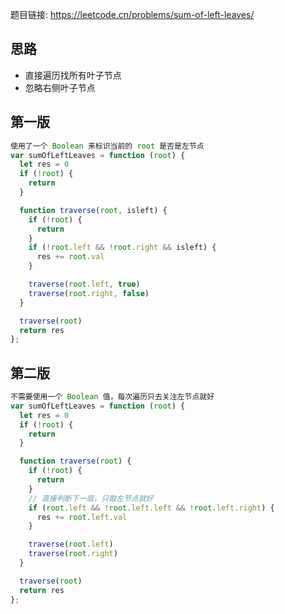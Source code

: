 题目链接: https://leetcode.cn/problems/sum-of-left-leaves/

## 思路

- 直接遍历找所有叶子节点
- 忽略右侧叶子节点

## 第一版

```javascript
使用了一个 Boolean 来标识当前的 root 是否是左节点
var sumOfLeftLeaves = function (root) {
  let res = 0
  if (!root) {
    return
  }

  function traverse(root, isleft) {
    if (!root) {
      return
    }
    if (!root.left && !root.right && isleft) {
      res += root.val
    }

    traverse(root.left, true)
    traverse(root.right, false)
  }

  traverse(root)
  return res
};
```

## 第二版

```javascript
不需要使用一个 Boolean 值，每次遍历只去关注左节点就好
var sumOfLeftLeaves = function (root) {
  let res = 0
  if (!root) {
    return
  }

  function traverse(root) {
    if (!root) {
      return
    }
    // 直接判断下一层，只取左节点就好
    if (root.left && !root.left.left && !root.left.right) {
      res += root.left.val
    }

    traverse(root.left)
    traverse(root.right)
  }

  traverse(root)
  return res
};
```
